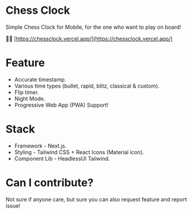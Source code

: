 # Chess Clock

Simple Chess Clock for Mobile, for the one who want to play on board!

🔗🔗 [https://chessclock.vercel.app/](https://chessclock.vercel.app/)
 
# Feature

- Accurate timestamp.
- Various time types (bullet, rapid, blitz, classical & custom).
- Flip timer.
- Night Mode.
- Progressive Web App (PWA) Support!

# Stack

- Framework - Next.js.
- Styling - Tailwind CSS + React Icons (Material icon).
- Component Lib - HeadlessUI Tailwind.


# Can I contribute?

Not sure if anyone care, but sure you can also request feature and report issue!
